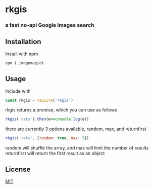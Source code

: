 # rkgis
### a fast no-api Google Images search

## Installation

Install with [npm](https://www.npmjs.com/)

```bash
npm i imagemagick
```

## Usage

Include with
```javascript
const rkgis = require('rkgis')
```

rkgis returns a promise, which you can use as follows
```javascript
rkgis('cats').then(e=>console.log(e))
```

there are currently 3 options available, random, max, and returnfirst
```javascript
rkgis('cats', {random: true, max: 5})
```
random will shuffle the array, and max will limit the number of results
returnfirst will return the first result as an object


## License
[MIT](https://choosealicense.com/licenses/mit/)
